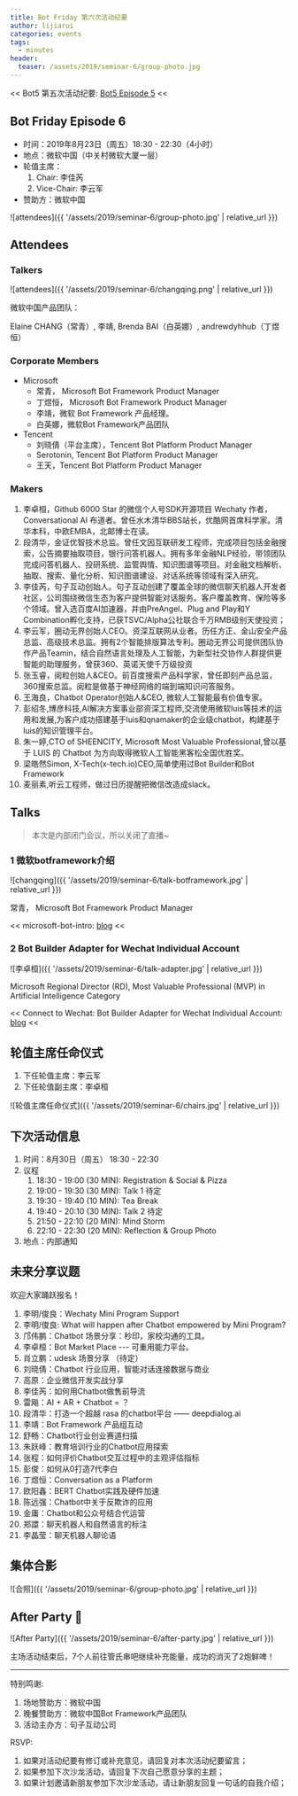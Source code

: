 ```yaml
---
title: Bot Friday 第六次活动纪要
author: lijiarui
categories: events
tags:
  - minutes
header:
  teaser: /assets/2019/seminar-6/group-photo.jpg
---
```


<< Bot5 第五次活动纪要: [Bot5 Episode 5](https://bot5.club/events/seminar-minutes-5) <<

## Bot Friday Episode 6

- 时间：2019年8月23日（周五）18:30 - 22:30（4小时）
- 地点：微软中国（中关村微软大厦一层）
- 轮值主席：
    1. Chair: 李佳芮
    1. Vice-Chair: 李云军
- 赞助方：微软中国

![attendees]({{ '/assets/2019/seminar-6/group-photo.jpg' | relative_url }})

## Attendees

### Talkers

![attendees]({{ '/assets/2019/seminar-6/changqing.png' | relative_url }})

微软中国产品团队：

Elaine CHANG（常青）, 李靖, Brenda BAI（白英娜）, andrewdyhhub（丁煜恒）

### Corporate Members

- Microsoft
  - 常青， Microsoft Bot Framework Product Manager
  - 丁煜恒， Microsoft Bot Framework Product Manager
  - 李靖，微软 Bot Framework 产品经理。
  - 白英娜，微软Bot Framework产品团队
- Tencent
  - 刘晓倩（平台主席），Tencent Bot Platform Product Manager
  - Serotonin, Tencent Bot Platform Product Manager
  - 王天，Tencent Bot Platform Product Manager

### Makers

1. 李卓桓，Github 6000 Star 的微信个人号SDK开源项目 Wechaty 作者，Conversational AI 布道者。曾任水木清华BBS站长，优酷网首席科学家。清华本科，中欧EMBA，北邮博士在读。
1. 段清华，金证优智技术总监。曾任文因互联研发工程师，完成项目包括金融搜索，公告摘要抽取项目，银行问答机器人。拥有多年金融NLP经验，带领团队完成问答机器人、投研系统、监管舆情、知识图谱等项目。对金融文档解析、抽取、搜索、量化分析、知识图谱建设、对话系统等领域有深入研究。
1. 李佳芮，句子互动创始人。句子互动创建了覆盖全球的微信聊天机器人开发者社区，公司围绕微信生态为客户提供智能对话服务。客户覆盖教育、保险等多个领域。曾入选百度AI加速器，并由PreAngel、Plug and Play和Y Combination孵化支持，已获TSVC/Alpha公社联合千万RMB级别天使投资；
1. 李云军，圈动无界创始人CEO。资深互联网从业者。历任方正、金山安全产品总监、高级技术总监。拥有2个智能排版算法专利。圈动无界公司提供团队协作产品Teamin，结合自然语言处理及人工智能，为新型社交协作人群提供更智能的助理服务，曾获360、英诺天使千万级投资
1. 张玉睿，阅粒创始人&CEO。前百度搜索产品科学家，曾任即刻产品总监，360搜索总监。阅粒是做基于神经网络的端到端知识问答服务。
1. 王海良，Chatbot Operator创始人&CEO, 微软人工智能最有价值专家。
1. 彭绍冬,博彦科技,AI解决方案事业部资深工程师,交流使用微软luis等技术的运用和发展,为客户成功搭建基于luis和qnamaker的企业级chatbot，构建基于luis的知识管理平台。
1. 朱一婷,CTO of SHEENCITY, Microsoft Most Valuable Professional,曾以基于 LUIS 的 Chatbot 为方向取得微软人工智能黑客松全国优胜奖。
1. 梁皓然Simon, X-Tech(x-tech.io)CEO,简单使用过Bot Builder和Bot Framework
1. 麦丽素,听云工程师，做过日历提醒把微信改造成slack。

## Talks

> 本次是内部闭门会议，所以关闭了直播~

### 1 微软botframework介绍

![changqing]({{ '/assets/2019/seminar-6/talk-botframework.jpg' | relative_url }})

常青， Microsoft Bot Framework Product Manager

<< microsoft-bot-intro: [blog](https://www.bot5.club/microsoft-bot-intro/) <<

### 2 Bot Builder Adapter for Wechat Individual Account

![李卓桓]({{ '/assets/2019/seminar-6/talk-adapter.jpg' | relative_url }})

Microsoft Regional Director (RD), Most Valuable Professional (MVP) in Artificial Intelligence Category

<< Connect to Wechat: Bot Builder Adapter for Wechat Individual Account: [blog](https://www.bot5.club/talks/botbuilder-wechaty-adapter/) <<

## 轮值主席任命仪式

1. 下任轮值主席：李云军
1. 下任轮值副主席：李卓桓

![轮值主席任命仪式]({{ '/assets/2019/seminar-6/chairs.jpg' | relative_url }})

## 下次活动信息

1. 时间：8月30日（周五） 18:30 - 22:30
1. 议程
    1. 18:30 - 19:00 (30 MIN): Registration & Social & Pizza
    1. 19:00 - 19:30 (30 MIN): Talk 1 待定
    1. 19:30 - 19:40 (10 MIN): Tea Break
    1. 19:40 - 20:10 (30 MIN): Talk 2 待定
    1. 21:50 - 22:10 (20 MIN): Mind Storm
    1. 22:10 - 22:30 (20 MIN): Reflection & Group Photo
1. 地点：内部通知

## 未来分享议题

欢迎大家踊跃报名！

1. 李明/俊良：Wechaty Mini Program Support
1. 李明/俊良: What will happen after Chatbot empowered by Mini Program?
1. 邝伟鹏：Chatbot 场景分享：秒印，家校沟通的工具。
1. 李卓桓：Bot Market Place --- 可重用能力平台。
1. 肖立鹏：udesk 场景分享 （待定）
1. 刘晓倩：Chatbot 行业应用，智能对话连接数据与商业
1. 高原：企业微信开发实战分享
1. 李佳芮：如何用Chatbot做售前导流
1. 雷飚：AI + AR + Chatbot = ？
1. 段清华：打造一个超越 rasa 的chatbot平台 —— deepdialog.ai
1. 李靖：Bot Framework 产品组互动
1. 舒畅：Chatbot行业创业赛道扫描
1. 朱跃峰：教育培训行业的Chatbot应用探索
1. 张程：如何评价Chatbot交互过程中的主观评估指标
1. 彭俊：如何从0打造7代李白
1. 丁煜恒：Conversation as a Platform
1. 欧阳鑫：BERT Chatbot实践及硬件加速
1. 陈远强：Chatbot中关于反欺诈的应用
1. 金庸：Chatbot和公众号结合代运营
1. 郑譞：聊天机器人和自然语言的标注
1. 李晶莹：聊天机器人聊论语

## 集体合影

![合照]({{ '/assets/2019/seminar-6/group-photo.jpg' | relative_url }})

## After Party 🍻

![After Party]({{ '/assets/2019/seminar-6/after-party.jpg' | relative_url }})

主场活动结束后，7个人前往管氏串吧继续补充能量，成功的消灭了2炮鲜啤！

---

特别鸣谢:

1. 场地赞助方：微软中国
1. 晚餐赞助方：微软中国Bot Framework产品团队
1. 活动主办方：句子互动公司

RSVP:

1. 如果对活动纪要有修订或补充意见，请回复对本次活动纪要留言；
1. 如果参加下次沙龙活动，请回复下次自己愿意分享的主题；
1. 如果计划邀请新朋友参加下次沙龙活动，请让新朋友回复一句话的自我介绍；
